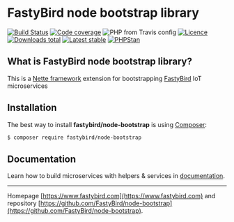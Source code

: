 # FastyBird node bootstrap library

[![Build Status](https://img.shields.io/travis/com/FastyBird/node-bootstrap.svg?style=flat-square)](https://travis-ci.com/FastyBird/node-bootstrap)
[![Code coverage](https://img.shields.io/coveralls/FastyBird/node-bootstrap.svg?style=flat-square)](https://coveralls.io/r/FastyBird/node-bootstrap)
![PHP from Travis config](https://img.shields.io/travis/php-v/fastybird/node-bootstrap?style=flat-square)
[![Licence](https://img.shields.io/packagist/l/FastyBird/node-bootstrap.svg?style=flat-square)](https://packagist.org/packages/FastyBird/node-bootstrap)
[![Downloads total](https://img.shields.io/packagist/dt/FastyBird/node-bootstrap.svg?style=flat-square)](https://packagist.org/packages/FastyBird/node-bootstrap)
[![Latest stable](https://img.shields.io/packagist/v/FastyBird/node-bootstrap.svg?style=flat-square)](https://packagist.org/packages/FastyBird/node-bootstrap)
[![PHPStan](https://img.shields.io/badge/PHPStan-enabled-brightgreen.svg?style=flat-square)](https://github.com/phpstan/phpstan)

## What is FastyBird node bootstrap library?

This is a [Nette framework](https://nette.org) extension for bootstrapping [FastyBird](https://www.fastybird.com) IoT microservices

## Installation

The best way to install **fastybird/node-bootstrap** is using [Composer](http://getcomposer.org/):

```sh
$ composer require fastybird/node-bootstrap
```

## Documentation

Learn how to build microservices with helpers & services in [documentation](https://github.com/FastyBird/node-bootstrap/blob/master/docs/en/index.md).

***
Homepage [https://www.fastybird.com](https://www.fastybird.com) and repository [https://github.com/FastyBird/node-bootstrap](https://github.com/FastyBird/node-bootstrap).
